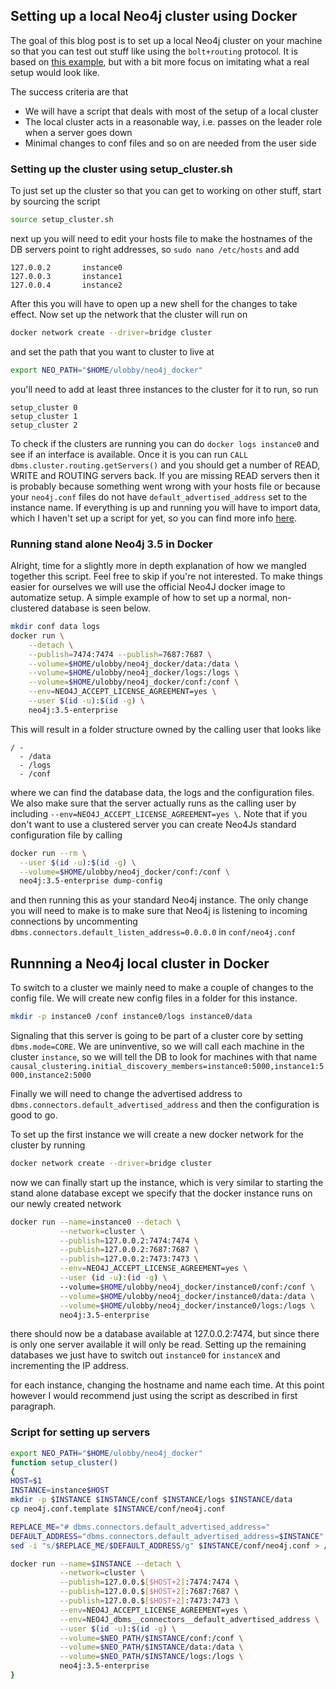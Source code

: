 ## Setting up a local Neo4j cluster using Docker

The goal of this blog post is to set up a local Neo4j cluster on your machine so that you can test out stuff like using the `bolt+routing` protocol. It is based on [this example](https://markhneedham.com/blog/2016/11/13/neo4j-3-1-beta3-docker-creating-a-causal-cluster/), but with a bit more focus on imitating what a real setup would look like.

The success criteria are that
* We will have a script that deals with most of the setup of a local cluster
* The local cluster acts in a reasonable way, i.e. passes on the leader role when a server goes down
* Minimal changes to conf files and so on are needed from the user side

### Setting up the cluster using setup_cluster.sh

To just set up the cluster so that you can get to working on other stuff, start by sourcing the script

```bash
source setup_cluster.sh 
```

next up you will need to edit your hosts file to make the hostnames of the DB servers point to right addresses, so `sudo nano /etc/hosts` and add

```
127.0.0.2       instance0
127.0.0.3       instance1
127.0.0.4       instance2
```
After this you will have to open up a new shell for the changes to take effect. Now set up the network that the cluster will run on
```bash
docker network create --driver=bridge cluster
```
and set the path that you want to cluster to live at
```bash
export NEO_PATH="$HOME/ulobby/neo4j_docker"
```
you'll need to add at least three instances to the cluster for it to run, so run
```
setup_cluster 0
setup_cluster 1
setup_cluster 2
```
To check if the clusters are running you can do `docker logs instance0` and see if an interface is available. Once it is you can run `CALL dbms.cluster.routing.getServers()` and you should get a number of READ, WRITE and ROUTING servers back. If you are missing READ servers then it is probably because something went wrong with your hosts file or because your `neo4j.conf` files do not have `default_advertised_address` set to the instance name.
If everything is up and running you will have to import data, which I haven't set up a script for yet, so you can find more info [here](https://neo4j.com/docs/operations-manual/current/clustering/seed-cluster/).

### Running stand alone Neo4j 3.5 in Docker

Alright, time for a slightly more in depth explanation of how we mangled together this script. Feel free to skip if you're not interested. To make things easier for ourselves we will use the official Neo4J docker image to automatize setup. A simple example of how to set up a normal, non-clustered database is seen below.

```bash
mkdir conf data logs
docker run \
    --detach \
    --publish=7474:7474 --publish=7687:7687 \
    --volume=$HOME/ulobby/neo4j_docker/data:/data \
    --volume=$HOME/ulobby/neo4j_docker/logs:/logs \
    --volume=$HOME/ulobby/neo4j_docker/conf:/conf \
    --env=NEO4J_ACCEPT_LICENSE_AGREEMENT=yes \
    --user $(id -u):$(id -g) \
    neo4j:3.5-enterprise
```

This will result in a folder structure owned by the calling user that looks like
```
/ -
  - /data
  - /logs
  - /conf
```
where we can find the database data, the logs and the configuration files.
We also make sure that the server actually runs as the calling user by including `--env=NEO4J_ACCEPT_LICENSE_AGREEMENT=yes \`. Note that if you don't want to use a clustered server you can create Neo4Js standard configuration file by calling
```bash
docker run --rm \
  --user $(id -u):$(id -g) \
  --volume=$HOME/ulobby/neo4j_docker/conf:/conf \
  neo4j:3.5-enterprise dump-config
```
and then running this as your standard Neo4j instance. The only change you will need to make is to make sure that Neo4j is listening to incoming connections by uncommenting `dbms.connectors.default_listen_address=0.0.0.0` in `conf/neo4j.conf` 

## Runnning a Neo4j local cluster in Docker

To switch to a cluster we mainly need to make a couple of changes to the config file. We will create new config files in a folder for this instance. 

```bash
mkdir -p instance0 /conf instance0/logs instance0/data 
```

Signaling that this server is going to be part of a cluster core by setting `dbms.mode=CORE`. We are uninventive, so we will call each machine in the cluster `instance`, so we will tell the DB to look for machines with that name 
`causal_clustering.initial_discovery_members=instance0:5000,instance1:5000,instance2:5000` 

Finally we will need to change the advertised address to `dbms.connectors.default_advertised_address` and then the configuration is good to go.

To set up the first instance we will create a new docker network for the cluster by running
```bash
docker network create --driver=bridge cluster
```
now we can finally start up the instance, which is very similar to starting the stand alone database except we specify that the docker instance runs on our newly created network
```bash
docker run --name=instance0 --detach \
           --network=cluster \
           --publish=127.0.0.2:7474:7474 \
           --publish=127.0.0.2:7687:7687 \
           --publish=127.0.0.2:7473:7473 \
           --env=NEO4J_ACCEPT_LICENSE_AGREEMENT=yes \
           --user (id -u):(id -g) \
           --volume=$HOME/ulobby/neo4j_docker/instance0/conf:/conf \
           --volume=$HOME/ulobby/neo4j_docker/instance0/data:/data \
           --volume=$HOME/ulobby/neo4j_docker/instance0/logs:/logs \
           neo4j:3.5-enterprise
```

there should now be a database available at 127.0.0.2:7474, but since there is only one server available it will only be read.
Setting up the remaining databases we just have to switch out `instance0` for `instanceX` and incrementing the IP address.

for each instance, changing the hostname and name each time. At this point however I would recommend just using the script as described in first paragraph.

### Script for setting up servers

```bash
export NEO_PATH="$HOME/ulobby/neo4j_docker"
function setup_cluster() 
{
HOST=$1
INSTANCE=instance$HOST
mkdir -p $INSTANCE $INSTANCE/conf $INSTANCE/logs $INSTANCE/data
cp neo4j.conf.template $INSTANCE/conf/neo4j.conf

REPLACE_ME="# dbms.connectors.default_advertised_address="
DEFAULT_ADDRESS="dbms.connectors.default_advertised_address=$INSTANCE"
sed -i "s/$REPLACE_ME/$DEFAULT_ADDRESS/g" $INSTANCE/conf/neo4j.conf > /dev/null

docker run --name=$INSTANCE --detach \
           --network=cluster \
           --publish=127.0.0.$[$HOST+2]:7474:7474 \
           --publish=127.0.0.$[$HOST+2]:7687:7687 \
           --publish=127.0.0.$[$HOST+2]:7473:7473 \
           --env=NEO4J_ACCEPT_LICENSE_AGREEMENT=yes \
           --env=NEO4J_dbms__connectors__default_advertised_address \
           --user $(id -u):$(id -g) \
           --volume=$NEO_PATH/$INSTANCE/conf:/conf \
           --volume=$NEO_PATH/$INSTANCE/data:/data \
           --volume=$NEO_PATH/$INSTANCE/logs:/logs \
           neo4j:3.5-enterprise
}
```